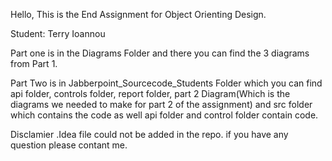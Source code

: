 Hello, This is the End Assignment for Object Orienting Design.

Student: Terry Ioannou

Part one is in the Diagrams Folder and there you can find the 3 diagrams from Part 1.

Part Two is in Jabberpoint_Sourcecode_Students Folder which you can find api folder, controls folder, report folder, part 2 Diagram(Which is the diagrams we needed to make for part 2 of the assignment) and src folder which contains the code as well api folder and control folder contain code.

Disclamier .Idea file could not be added in the repo.
if you have any question please contant me.
